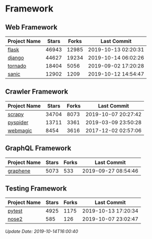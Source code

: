 # Framework

## Web Framework

| Project Name | Stars | Forks | Last Commit |
| ------------ | ----- | ----- | ----------- |
| [flask](https://github.com/pallets/flask) | 46943 | 12985 | 2019-10-13 02:20:31 |
| [django](https://github.com/django/django) | 44627 | 19234 | 2019-10-14 06:02:26 |
| [tornado](https://github.com/tornadoweb/tornado) | 18404 | 5056 | 2019-09-02 17:20:28 |
| [sanic](https://github.com/huge-success/sanic) | 12902 | 1209 | 2019-10-12 14:54:47 |

## Crawler Framework

| Project Name | Stars | Forks | Last Commit |
| ------------ | ----- | ----- | ----------- |
| [scrapy](https://github.com/scrapy/scrapy) | 34704 | 8073 | 2019-10-07 20:27:42 |
| [pyspider](https://github.com/binux/pyspider) | 13711 | 3361 | 2019-03-09 23:50:28 |
| [webmagic](https://github.com/code4craft/webmagic) | 8454 | 3616 | 2017-12-02 02:57:06 |

## GraphQL Framework

| Project Name | Stars | Forks | Last Commit |
| ------------ | ----- | ----- | ----------- |
| [graphene](https://github.com/graphql-python/graphene) | 5073 | 533 | 2019-09-27 08:54:46 |

## Testing Framework

| Project Name | Stars | Forks | Last Commit |
| ------------ | ----- | ----- | ----------- |
| [pytest](https://github.com/pytest-dev/pytest) | 4925 | 1175 | 2019-10-13 17:20:34 |
| [nose2](https://github.com/nose-devs/nose2) | 585 | 126 | 2019-10-07 23:02:47 |

*Update Date: 2019-10-14T16:00:40*